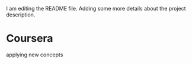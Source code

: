 I am editing the README file. Adding some more details about the project description.
# Coursera
applying new concepts
